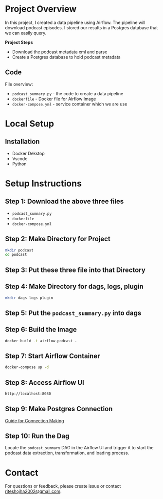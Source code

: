 # Project Overview

In this project, I created a data pipeline using Airflow.  The pipeline will download podcast episodes. I stored our results in a Postgres database that we can easily query.


**Project Steps**

* Download the podcast metadata xml and parse
* Create a Postgres database to hold podcast metadata

## Code

File overview:

* `podcast_summary.py` - the code to create a data pipeline
* `dockerfile` - Docker file for Airflow Image 
* `docker-compose.yml` - service container which we are use 

# Local Setup

## Installation

* Docker Dekstop
* Vscode
* Python

# Setup Instructions

## Step 1: Download the above three files

* `podcast_summary.py`
* `dockerfile`
* `docker-compose.yml`

## Step 2: Make Directory for Project

```bash
mkdir podcast
cd podcast
```

## Step 3: Put these three file into that Directory

## Step 4: Make Directory for dags, logs, plugin

```bash
mkdir dags logs plugin
```

## Step 5: Put the `podcast_summary.py` into dags

## Step 6: Build the Image

```bash
docker build -t airflow-podcast .
```

## Step 7: Start Airflow Container

```bash
docker-compose up -d
```

## Step 8: Access Airflow UI

```bash
http://localhost:8080

```

## Step 9: Make Postgres Connection

[Guide for Connection Making](https://airflow.apache.org/docs/apache-airflow/stable/howto/connection.html#creating-a-connection-with-the-ui)


## Step 10: Run the Dag

Locate the `podcast_summary` DAG in the Airflow UI and trigger it to start the podcast data extraction, transformation, and loading process.


# Contact

For questions or feedback, please create issue or contact riteshojha2002@gmail.com.